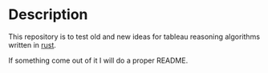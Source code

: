 # Description

This repository is to test old and new ideas for tableau reasoning algorithms
written in [rust](https://www.rust-lang.org).

If something come out of it I will do a proper README.

